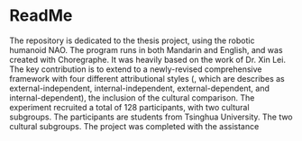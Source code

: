 # ReadMe
The repository is dedicated to the thesis project, using the robotic humanoid NAO. The program runs in both Mandarin and English, and was created with Choregraphe. It was heavily based on the work of Dr. Xin Lei. The key contribution is to extend to a newly-revised comprehensive framework with four different attributional styles (, which are describes as external-independent, internal-independent, external-dependent, and internal-dependent), the inclusion of the cultural comparison. The experiment recruited a total of 128 participants, with two cultural subgroups. The participants are students from Tsinghua University. The two cultural subgroups. The project was completed with the assistance 
